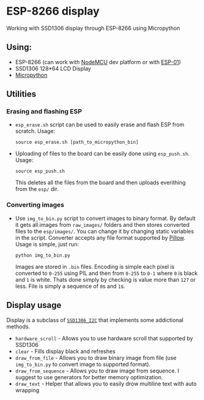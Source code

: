 # ESP-8266 display
Working with SSD1306 display through ESP-8266 using Micropython

## Using:
- ESP-8266 (can work with [NodeMCU](https://en.wikipedia.org/wiki/NodeMCU) dev platform or with [ESP-01](https://en.wikipedia.org/wiki/ESP8266#Pinout_of_ESP-01))
- SSD1306 128*64 LCD Display
- [Micropython](https://micropython.org/)

## Utilities
### Erasing and flashing ESP

- `esp_erase.sh` script can be used to easily erase and flash ESP from scratch. Usage:
    ```
    source esp_erase.sh [path_to_micropython_bin]
    ```

- Uploading of files to the board can be easily done using `esp_push.sh`. Usage:
    ```
    source esp_push.sh
    ```
    This deletes all the files from the board and then uploads everithing from the `esp/` dir.

### Converting images

- Use `img_to_bin.py` script to convert images to binary format. By default it gets all images from `raw_images/` folders and then stores converted files to the `esp/images/`. You can change it by changing static variables in the script. Converter accepts any file format supported by [Pillow](https://pillow.readthedocs.io/en/4.1.x/handbook/image-file-formats.html). Usage is simple, just run:
    ```
    python img_to_bin.py
    ```
    Images are stored in `.bin` files. Encoding is simple each pixel is converted to `0-255` using PIL and then from `0-255` to `0-1` where `0` is black and `1` is white. Thats done simply by checking is value more than `127` or less. File is simply a sequence of `0`s and `1`s.

## Display usage
Display is a subclass of [`SSD1306_I2C`](https://github.com/micropython/micropython/blob/master/drivers/display/ssd1306.py) that implements some addictional methods.
- `hardware_scroll` - Allows you to use hardware scroll that supported by SSD1306
- `clear` - Fills display black and refreshes
- `draw_from_file` - Allows you to draw binary image from file (use `img_to_bin.py` to convert image to supported format). 
- `draw_from_sequence` - Allows you to draw image from sequence. I suggest to use generators for better memory optimization.
- `draw_text` - Helper that allows you to easily drow multiline text with auto wrapping
